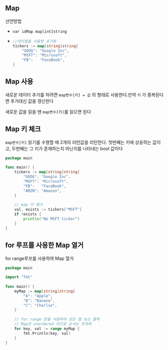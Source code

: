 ## Map

선언방법

- `var idMap map[int]string`

- ```go
  //리터럴을 사용한 초기화
  tickers := map[string]string{
      "GOOG": "Google Inc",
      "MSFT": "Microsoft",
      "FB":   "FaceBook",
  }
  ```



## Map 사용

새로운 데이터 추가를 하려면 `map변수[키] = 값` 의 형태로 사용한다.만약 `키` 가 중복된다면 추가대신 값을 갱신한다

새로운 값을 읽을 땐 `map변수[키]`를 읽으면 된다



## Map 키 체크

`map변수[키]` 읽기를 수행할 때 2개의 리턴값을 리턴한다. 첫번째는 키에 상응하는 값이고, 두번째는 그 키가 존재하는지 아닌지를 나타내는 bool 값이다

```go
package main
 
func main() {
    tickers := map[string]string{
        "GOOG": "Google Inc",
        "MSFT": "Microsoft",
        "FB":   "FaceBook",
        "AMZN": "Amazon",
    }
 
    // map 키 체크
    val, exists := tickers["MSFT"]
    if !exists {
        println("No MSFT ticker")
    }
}
```



## for 루프를 사용한 Map 열거

for range루프를 사용하여 Map 열거

```go
package main
 
import "fmt"
 
func main() {
    myMap := map[string]string{
        "A": "Apple",
        "B": "Banana",
        "C": "Charlie",
    }
 
    // for range 문을 사용하여 모든 맵 요소 출력
    // Map은 unordered 이므로 순서는 무작위
    for key, val := range myMap {
        fmt.Println(key, val)
    }
}
```

